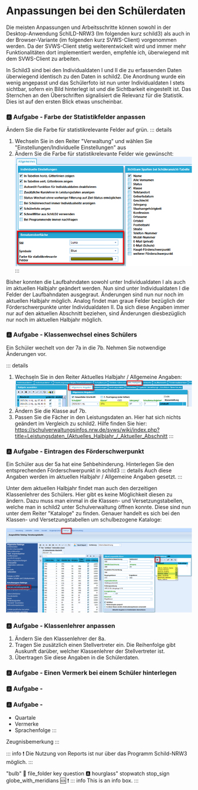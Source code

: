# Anpassungen bei den Schülerdaten
Die meisten Anpassungen und Arbeitsschritte können sowohl in der Desktop-Anwendung SchILD-NRW3 (Im folgenden kurz schild3) als auch in der Browser-Variante (im folgenden kurz SVWS-Client) vorgenommen werden. Da der SVWS-Client stetig weiterentwickelt wird und immer mehr Funktionalitäten dort implementiert werden, empfehle ich, überwiegend mit dem SVWS-Client zu arbeiten. 


In Schild3 sind bei den Individualdaten I und II die zu erfassenden Daten überwiegend identisch zu den Daten in schild2. Die Anordnung wurde ein wenig angepasst und das Schülerfoto ist nun unter Individualdaten I stets sichtbar, sofern ein Bild hinterlegt ist und die Sichtbarkeit eingestellt ist. Das Sternchen an den Überschriften signalisiert die Relevanz für die Statistik. Dies ist auf den ersten Blick etwas unscheinbar.

### :a: Aufgabe - Farbe der Statistikfelder anpassen
Ändern Sie die Farbe für statistikrelevante Felder auf grün. 
::: details
1. Wechseln Sie in den Reiter "Verwaltung" und wählen Sie "Einstellungen/Individuelle Einstellungen" aus
2. Ändern Sie die Farbe für statistikrelevante Felder wie gewünscht:
   ![Statistikfarbe ändern](./graphics/vonS2nachS3_schueler_statistikeinstellungen.png)  
:::


Bisher konnten die Laufbahndaten sowohl unter Individualdaten I als auch im aktuellen Halbjahr geändert werden. Nun sind unter Individualdaten I die Felder der Laufbahndaten ausgegraut. Änderungen sind nun nur noch im aktuellen Halbjahr möglich. Analog findet man graue Felder bezüglich der Förderschwerpunkte unter Individualdaten II. Da sich diese Angaben immer nur auf den aktuellen Abschnitt beziehen, sind Änderungen diesbezüglich nur noch im aktuellen Halbjahr möglich.
### :a: Aufgabe - Klassenwechsel eines Schülers
Ein Schüler wechelt von der 7a in die 7b. Nehmen Sie notwendige Änderungen vor.

::: details
1. Wechseln Sie in den Reiter Aktuelles Halbjahr / Allgemeine Angaben:
   ![Ändern der Klasse](./graphics/vonS2nachS3_schueler_klassenanpassung.png) 
2. Ändern Sie die Klasse auf 7b. 
3. Passen Sie die Fächer in den Leistungsdaten an. Hier hat sich nichts geändert im Vergleich zu schild2. Hilfe finden Sie hier: https://schulverwaltungsinfos.nrw.de/svws/wiki/index.php?title=Leistungsdaten_(Aktuelles_Halbjahr_/_Aktueller_Abschnitt
:::


### :a: Aufgabe - Eintragen des Förderschwerpunkt 
Ein Schüler aus der 5a hat eine Sehbehinderung. Hinterlegen Sie den entsprechenden Förderschwerpunkt in schild3
::: details
Auch diese Angaben werden im aktuellen Halbjahr / Allgemeine Angaben gesetzt.
:::

Unter dem aktuellen Halbjahr findet man auch den derzeitigen Klassenlehrer des Schülers. Hier gibt es keine Möglichkeit diesen zu ändern. Dazu muss man einmal in die Klassen- und Versetzungstabellen, welche man in schild2 unter Schulverwaltung öffnen konnte. Diese sind nun unter dem Reiter "Kataloge" zu finden. Genauer handelt es sich bei den Klassen- und Versetzungstabellen um schulbezogene Kataloge:

 ![Klassen- und Versetzungstabelle](./graphics/vonS2nachS3_uebersicht_schueler_versetzungstabelle.png) 
### :a: Aufgabe - Klassenlehrer anpassen
1. Ändern Sie den Klassenlehrer der 8a. 
2. Tragen Sie zusätzlich einen Stellvertreter ein. Die Reihenfolge gibt Auskunft darüber, welcher Klassenlehrer der Stellvertreter ist.
3. Übertragen Sie diese Angaben in die Schülerdaten.  

### :a: Aufgabe - Einen Vermerk bei einem Schüler hinterlegen



### :a: Aufgabe - 
### :a: Aufgabe - 

 * Quartale
 * Vermerke
 * Sprachenfolge
 :::

Zeugnisbemerkung
:::
     
::: info 
:exclamation: Die Nutzung von Reports ist nur über das Programm Schild-NRW3 möglich.
:::


"bulb"
:mag_right:
file_folder
key
question
:a:
hourglass"
stopwatch
stop_sign
globe_with_meridians
:sos:
:exclamation:
::: info
This is an info box.
:::


